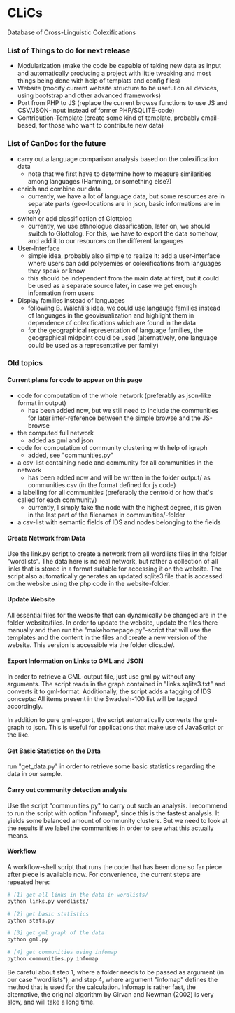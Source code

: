 CLiCs
=====

Database of Cross-Linguistic Colexifications

### List of Things to do for next release

* Modularization (make the code be capable of taking new data as input and automatically producing a project with little tweaking and most things being done with help of templats and config files)
* Website (modify current website structure to be useful on all devices, using bootstrap and other advanced frameworks)
* Port from PHP to JS (replace the current browse functions to use JS and CSV/JSON-input instead of former PHP/SQLITE-code)
* Contribution-Template (create some kind of template, probably email-based, for those who want to contribute new data)

### List of CanDos for the future

* carry out a language comparison analysis based on the colexification data
  - note that we first have to determine how to measure similarities among languages (Hamming, or something else?)
* enrich and combine our data
  - currently, we have a lot of language data, but some resources are in separate parts (geo-locations are in json, basic informations are in csv)
* switch or add classification of Glottolog
  - currently, we use ethnologue classification, later on, we should switch to Glottolog. For this, we have to export the data somehow, and add it to our resources on the different langauges
* User-Interface
  - simple idea, probably also simple to realize it: add a user-interface where users can add polysemies or colexifications from languages they speak or know
  - this should be independent from the main data at first, but it could be used as a separate source later, in case we get enough information from users
* Display families instead of languages
  - following B. Wälchli's idea, we could use langauge families instead of languages in the geovisualization and highlight them in dependence of colexifications which are found in the data
  - for the geographical representation of language families, the geographical midpoint could be used (alternatively, one language could be used as a representative per family)




### Old topics

#### Current plans for code to appear on this page

* code for computation of the whole network (preferably as json-like format in output)
  - has been added now, but we still need to include the communities for later inter-reference between the simple browse and the JS-browse
* the computed full network
  - added as gml and json
* code for computation of community clustering with help of igraph
  - added, see "communities.py"
* a csv-list containing node and community for all communities in the network
  - has been added now and will be written in the folder output/ as communities.csv (in the format defined for js code)
* a labelling for all communities (preferably the centroid or how that's called for each community)
  - currently, I simply take the node with the highest degree, it is given in the last part of the filenames in communities/-folder
* a csv-list with semantic fields of IDS and nodes belonging to the fields

#### Create Network from Data

Use the link.py script to create a network from all wordlists files in the folder "wordlists". The data here is no real network, but rather a collection of all links that is stored in a format suitable for accessing it on the website. The script also automatically generates an updated sqlite3 file that is accessed on the website using the php code in the website-folder.

#### Update Website

All essential files for the website that can dynamically be changed are in the folder website/files. In order to update the website, update the files there manually and then run the "makehomepage.py"-script that will use the templates and the content in the files and create a new version of the website. This version is accessible via the folder clics.de/.

#### Export Information on Links to GML and JSON

In order to retrieve a GML-output file, just use gml.py without any arguments. The script reads in the graph contained in "links.sqlite3.txt" and converts it to gml-format. Additionally, the script adds a tagging of IDS concepts: All items present in the Swadesh-100 list will be tagged accordingly.

In addition to pure gml-export, the script automatically converts the gml-graph to json. This is useful for applications that make use of JavaScript or the like.

#### Get Basic Statistics on the Data

run "get\_data.py" in order to retrieve some basic statistics regarding the data in our sample.

#### Carry out community detection analysis

Use the script "communities.py" to carry out such an analysis. 
I recommend to run the script with option "infomap", since this is the fastest analysis. It yields some balanced amount of community clusters. But we need to look at the results
if we label the communities in order to see what this actually means.

#### Workflow

A workflow-shell script that runs the code that has been done so far piece after piece is available now. For convenience, the current steps are repeated here:

```bash
# [1] get all links in the data in wordlists/
python links.py wordlists/

# [2] get basic statistics
python stats.py

# [3] get gml graph of the data
python gml.py

# [4] get communities using infomap
python communities.py infomap
```

Be careful about step 1, where a folder needs to be passed as argument (in our case "wordlists"), and step 4, where argument "infomap" defines the method that is used for the calculation. Infomap is rather fast, the alternative, the original algorithm by Girvan and Newman (2002) is very slow, and will take a long time.
